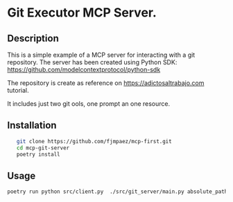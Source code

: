# Git Executor MCP Server.

## Description
This is a simple example of a MCP server for interacting with a git repository. The server has been created using Python SDK: https://github.com/modelcontextprotocol/python-sdk

The repository is create as reference on https://adictosaltrabajo.com tutorial.

It includes just two git ools, one prompt an one resource.

## Installation
```bash
   git clone https://github.com/fjmpaez/mcp-first.git
   cd mcp-git-server
   poetry install
```

## Usage
```bash
poetry run python src/client.py  ./src/git_server/main.py absolute_path_to_git_repo
```

